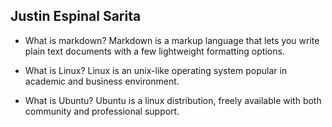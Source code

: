 ## Justin Espinal Sarita

* What is markdown? Markdown is a markup language that lets you write plain text documents with a few lightweight formatting options.

* What is Linux? Linux is an unix-like operating system popular in academic and business environment. 

* What is Ubuntu? Ubuntu is a linux distribution, freely available with both community and professional support.
